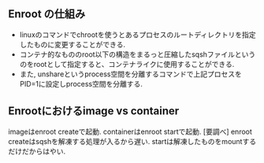 ## Enroot の仕組み
- linuxのコマンドでchrootを使うとあるプロセスのルートディレクトリを指定したものに変更することができる.
- コンテナ的なもののroot以下の構造をまるっと圧縮したsqshファイルというのをrootとして指定すると、コンテナライクに使用することができる.
- また, unshareというprocess空間を分離するコマンドで上記プロセスをPID=1に設定しprocess空間を分離する.

## Enrootにおけるimage vs container
imageはenroot createで起動. containerはenroot startで起動.
[要調べ] enroot createはsqshを解凍する処理が入るから遅い. startは解凍したものをmountするだけだからはやい.
